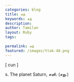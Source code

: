 ```yaml
---
categories: blog
title: சுந்
keywords: சுந்
description: 
author: Tamilan
layout: Ruby
tags: 
 
permalink: சுந்
featured: /images/ttak-48.png
---
```

  
[ cun ]  
  
s. The planet Saturn, சனி. (சது.)